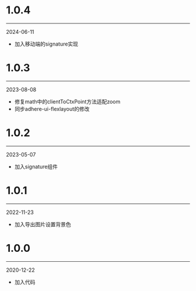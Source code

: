 # 1.0.4

***

2024-06-11

* 加入移动端的signature实现

# 1.0.3

***

2023-08-08

* 修复math中的clientToCtxPoint方法适配zoom
* 同步adhere-ui-flexlayout的修改

# 1.0.2

***

2023-05-07

* 加入signature组件

# 1.0.1

***

2022-11-23

* 加入导出图片设置背景色

# 1.0.0

***

2020-12-22

* 加入代码
